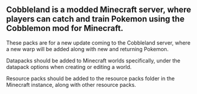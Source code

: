 ## Cobbleland is a modded Minecraft server, where players can catch and train Pokemon using the Cobblemon mod for Minecraft.

These packs are for a new update coming to the Cobbleland server, where a new warp will be added along with new and returning Pokemon.

Datapacks should be added to Minecraft worlds specifically, under the datapack options when creating or editing a world.

Resource packs should be added to the resource packs folder in the Minecraft instance, along with other resource packs.
